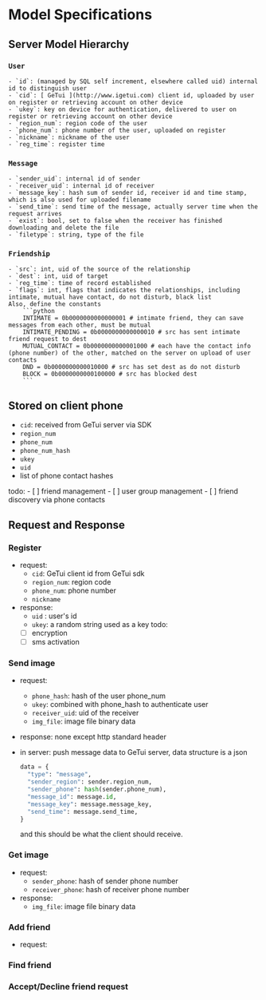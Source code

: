 Model Specifications
========

## Server Model Hierarchy
### `User`
    - `id`: (managed by SQL self increment, elsewhere called uid) internal id to distinguish user
    - `cid`: [ GeTui ](http://www.igetui.com) client id, uploaded by user on register or retrieving account on other device
    - `ukey`: key on device for authentication, delivered to user on register or retrieving account on other device
    - `region_num`: region code of the user
    - `phone_num`: phone number of the user, uploaded on register
    - `nickname`: nickname of the user
    - `reg_time`: register time
### `Message`
    - `sender_uid`: internal id of sender
    - `receiver_uid`: internal id of receiver
    - `message_key`: hash sum of sender id, receiver id and time stamp, which is also used for uploaded filename
    - `send_time`: send time of the message, actually server time when the request arrives
    - `exist`: bool, set to false when the receiver has finished downloading and delete the file
    - `filetype`: string, type of the file
### `Friendship`
    - `src`: int, uid of the source of the relationship
    - `dest`: int, uid of target
    - `reg_time`: time of record established
    - `flags`: int, flags that indicates the relationships, including intimate, mutual have contact, do not disturb, black list
    Also, define the constants
        ```python
        INTIMATE = 0b0000000000000001 # intimate friend, they can save messages from each other, must be mutual
        INTIMATE_PENDING = 0b0000000000000010 # src has sent intimate friend request to dest
        MUTUAL_CONTACT = 0b0000000000001000 # each have the contact info (phone number) of the other, matched on the server on upload of user contacts
        DND = 0b0000000000010000 # src has set dest as do not disturb
        BLOCK = 0b0000000000100000 # src has blocked dest
        ```

## Stored on client phone
- `cid`: received from GeTui server via SDK
- `region_num`
- `phone_num`
- `phone_num_hash`
- `ukey`
- `uid`
- list of phone contact hashes

todo:
    - [ ] friend management
    - [ ] user group management
    - [ ] friend discovery via phone contacts

## Request and Response
### Register
- request:
    - `cid`: GeTui client id from GeTui sdk
    - `region_num`: region code
    - `phone_num`: phone number
    - `nickname`
- response:
    - `uid` : user's id
    - `ukey`: a random string used as a key
todo:
    - [ ] encryption
    - [ ] sms activation

### Send image
- request:
    - `phone_hash`: hash of the user phone_num
    - `ukey`: combined with phone_hash to authenticate user
    - `receiver_uid`: uid of the receiver
    - `img_file`: image file binary data

- response:
    none except http standard header

- in server:
    push message data to GeTui server, data structure is a json
    ```python
    data = {
      "type": "message",
      "sender_region": sender.region_num,
      "sender_phone": hash(sender.phone_num),
      "message_id": message.id,
      "message_key": message.message_key,
      "send_time": message.send_time,
    }
    ```
    and this should be what the client should receive.

### Get image
- request:
    - `sender_phone`: hash of sender phone number
    - `receiver_phone`: hash of receiver phone number
- response:
    - `img_file`: image file binary data

### Add friend
- request:

### Find friend

### Accept/Decline friend request
